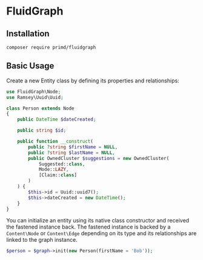 # FluidGraph


## Installation

```
composer require primd/fluidgraph
```

## Basic Usage

Create a new Entity class by defining its properties and relationships:

```php
use FluidGraph\Node;
use Ramsey\Uuid\Uuid;

class Person extends Node
{
	public DateTime $dateCreated;

	public string $id;

	public function __construct(
		public ?string $firstName = NULL,
		public ?string $lastName = NULL,
		public OwnedCluster $suggestions = new OwnedCluster(
			Suggested::class,
			Mode::LAZY,
			[Claim::class]
		)
	) {
		$this->id = Uuid::uuid7();
		$this->dateCreated = new DateTime();
	}
}
```

You can initialize an entity using its native class constructor and received the fastened instance
back.  The fastened instance is backed by a `Content\Node` or `Content\Edge` depending on its type
and its relationships are linked to the graph instance.

```php
$person = $graph->init(new Person(firstName = 'Bob'));
```
